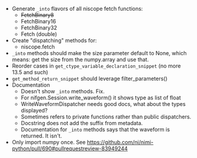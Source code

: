 * Generate `_into` flavors of all niscope fetch functions:
    * ~~FetchBinary8~~
    * FetchBinary16
    * FetchBinary32
    * Fetch (double)
* Create "dispatching" methods for:
    * niscope.fetch
* `_into` methods should make the size parameter default to None, which means: get the size from the numpy.array and use that.
* Reorder cases in `get_ctype_variable_declaration_snippet` (no more 13.5 and such)
* `get_method_return_snippet` should leverage filter_parameters()
* Documentation
    * Doesn't show `_into` methods. Fix.
    * For nifgen.Session.write_waveform() it shows type as list of float
    * WriteWaveformDispatcher needs good docs, what about the types displayed?
    * Sometimes refers to private functions rather than public dispatchers.
    * Docstring does not add the suffix from metadata.
    * Documentation for `_into` methods says that the waveform is returned. It isn't.
* Only import numpy once. See https://github.com/ni/nimi-python/pull/690#pullrequestreview-83949244

